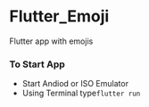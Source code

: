 # Flutter_Emoji
Flutter app with emojis

### To Start App 
* Start Andiod or ISO Emulator 
* Using Terminal type`flutter run` 
